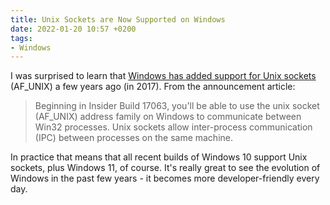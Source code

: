 ```yaml
---
title: Unix Sockets are Now Supported on Windows
date: 2022-01-20 10:57 +0200
tags:
- Windows
---
```


I was surprised to learn that [Windows has added support for Unix sockets](https://devblogs.microsoft.com/commandline/af_unix-comes-to-windows/) (AF_UNIX)
a few years ago (in 2017). From the announcement article:

> Beginning in Insider Build 17063, you'll be able to use the unix socket (AF_UNIX) address family on Windows to communicate between Win32 processes. Unix sockets allow inter-process communication (IPC) between processes on the same machine.

In practice that means that all recent builds of Windows 10 support Unix sockets, plus Windows 11, of course. It's really great to see the evolution of Windows in the past few years - it becomes more developer-friendly every day.
